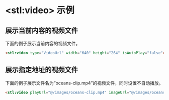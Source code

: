 # &lt;stl:video&gt; 示例

## 展示当前内容的视频文件

下面的例子展示当前内容的视频文件。

```html
<stl:video type="VideoUrl" width="640" height="264" isAutoPlay="false"></stl:video>
```

## 展示指定地址的视频文件

下面的例子展示文件名为“oceans-clip.mp4”的视频文件，同时设置不自动播放。

```html
<stl:video playUrl="@/images/oceans-clip.mp4" imageUrl="@/images/oceans-clip.png" width="640" height="264" isAutoPlay="false"></stl:video>
```
